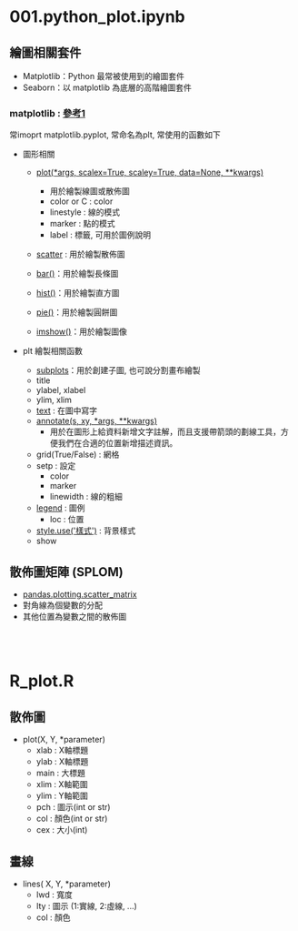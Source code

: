 # 001.python_plot.ipynb

## 繪圖相關套件
- Matplotlib：Python 最常被使用到的繪圖套件
- Seaborn：以 matplotlib 為底層的高階繪圖套件

### matplotlib : [參考1](https://medium.com/@yuhsuan_chou/python-%E5%9F%BA%E7%A4%8E%E8%B3%87%E6%96%99%E8%A6%96%E8%A6%BA%E5%8C%96-matplotlib-401da7d14e04)
常imoprt matplotlib.pyplot, 常命名為plt, 常使用的函數如下
*   圖形相關
    *   [plot(*args, scalex=True, scaley=True, data=None, **kwargs)](https://matplotlib.org/stable/api/_as_gen/matplotlib.pyplot.plot.html)
        *   用於繪製線圖或散佈圖
        *   color or C : color
        *   linestyle : 線的模式
        *   marker : 點的模式
        *   label : 標籤, 可用於圖例說明

    *   [scatter](https://matplotlib.org/stable/api/_as_gen/matplotlib.pyplot.scatter.html) : 用於繪製散佈圖
    *   [bar()](https://matplotlib.org/stable/api/_as_gen/matplotlib.pyplot.bar.html)：用於繪製長條圖
    *   [hist()](https://matplotlib.org/stable/api/_as_gen/matplotlib.pyplot.hist.html)：用於繪製直方圖
    *   [pie()](https://matplotlib.org/stable/api/_as_gen/matplotlib.pyplot.pie.html)：用於繪製圓餅圖
    *   [imshow()](https://matplotlib.org/stable/api/_as_gen/matplotlib.pyplot.imshow.html)：用於繪製圖像



*   plt 繪製相關函數
    *   [subplots](https://matplotlib.org/stable/api/_as_gen/matplotlib.pyplot.subplots.html)：用於創建子圖, 也可說分割畫布繪製
    *   title
    *   ylabel, xlabel
    *   ylim, xlim
    *   [text](https://matplotlib.org/stable/api/_as_gen/matplotlib.pyplot.text.html) : 在圖中寫字
    *   [annotate(s, xy, *args, **kwargs)](https://www.796t.com/content/1544608110.html)
        *   用於在圖形上給資料新增文字註解，而且支援帶箭頭的劃線工具，方便我們在合適的位置新增描述資訊。
    *   grid(True/False) : 網格
    *   setp : 設定
        *   color
        *   marker
        *   linewidth : 線的粗細
    *   [legend](https://blog.csdn.net/humingzhu_97/article/details/104899572)  : 圖例
        *   loc : 位置
    *   [style.use('樣式')](https://blog.csdn.net/qq_22592457/article/details/105636480) : 背景樣式
    *   show


## 散佈圖矩陣 (SPLOM)
* [pandas.plotting.scatter_matrix](https://pandas.pydata.org/docs/reference/api/pandas.plotting.scatter_matrix.html)
* 對角線為個變數的分配
* 其他位置為變數之間的散佈圖

<br><br>


#   R_plot.R

## 散佈圖

*   plot(X, Y, *parameter)
    *    xlab : X軸標題
    *   ylab : X軸標題
    *   main : 大標題
    *   xlim : X軸範圍
    *   ylim : Y軸範圍
    *   pch  : 圖示(int or str)
    *   col  : 顏色(int or str)
    *   cex  : 大小(int)


##  畫線
*   lines( X, Y, *parameter)
    *   lwd : 寬度
    *   lty : 圖示 (1:實線, 2:虛線, ...)
    *   col : 顏色
